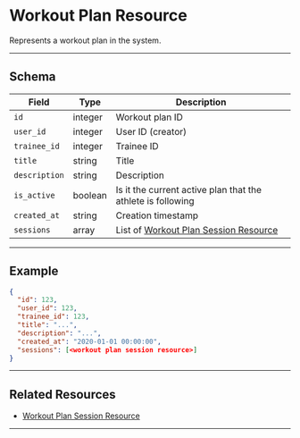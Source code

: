 # Workout Plan Resource

Represents a workout plan in the system.


---

## Schema
| Field         | Type    | Description                                 |
|-------------- |---------|---------------------------------------------|
| `id`          | integer | Workout plan ID                             |
| `user_id`     | integer | User ID (creator)                           |
| `trainee_id`  | integer | Trainee ID                                  |
| `title`       | string  | Title                                       |
| `description` | string  | Description                                 |
| `is_active`   | boolean | Is it the current active plan that the athlete is following |
| `created_at`  | string  | Creation timestamp                          |
| `sessions`    | array   | List of [Workout Plan Session Resource](sessions/workout_plan_session_resource.md) |

---

## Example
```json
{
  "id": 123,
  "user_id": 123,
  "trainee_id": 123,
  "title": "...",
  "description": "...",
  "created_at": "2020-01-01 00:00:00",
  "sessions": [<workout plan session resource>]
}
```

---

## Related Resources
- [Workout Plan Session Resource](sessions/workout_plan_session_resource.md)

---
